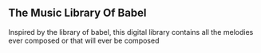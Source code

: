 ## The Music Library Of Babel

Inspired by the library of babel, this digital library contains all the melodies ever composed or that will ever be composed
